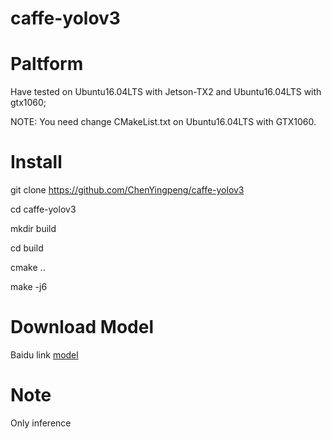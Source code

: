 # caffe-yolov3
# Paltform
Have tested on Ubuntu16.04LTS with Jetson-TX2 and Ubuntu16.04LTS with gtx1060;

NOTE: You need change CMakeList.txt on Ubuntu16.04LTS with GTX1060.

# Install
git clone https://github.com/ChenYingpeng/caffe-yolov3

cd caffe-yolov3

mkdir build

cd build

cmake ..

make -j6


# Download Model

Baidu link [model](https://pan.baidu.com/s/1yiCrnmsOm0hbweJBiiUScQ)


# Note

Only inference
